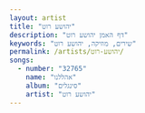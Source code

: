 ```yaml
---
layout: artist
title: "יהושע רוט"
description: "דף האמן יהושע רוט"
keywords: "שירים, מוזיקה, יהושע רוט"
permalink: /artists/יהושע-רוט/
songs:
  - number: "32765"
    name: "אהללנו"
    album: "סינגלים"
    artist: "יהושע רוט"
---
```

